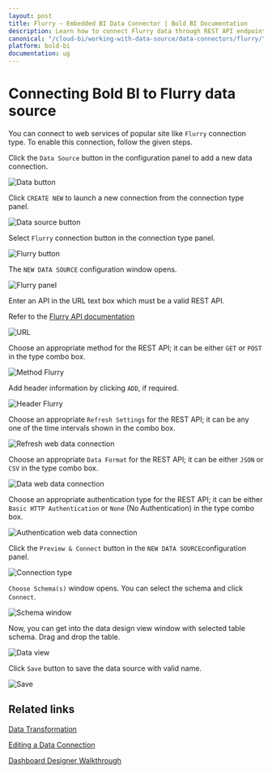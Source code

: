 ```yaml
---
layout: post
title: Flurry – Embedded BI Data Connector | Bold BI Documentation
description: Learn how to connect Flurry data through REST API endpoint with Bold BI Embedded and create data source for dashboard configuration.
canonical: "/cloud-bi/working-with-data-source/data-connectors/flurry/"
platform: bold-bi
documentation: ug
---
```


# Connecting Bold BI to Flurry data source

  You can connect to web services of popular site like `Flurry` connection type. To enable this connection, follow the given steps.
  
  Click the `Data Source` button in the configuration panel to add a new data connection.
   
   ![Data button](/static/assets/embedded/working-with-datasource/data-connectors/images/common/databutton.png)
   
   Click `CREATE NEW` to launch a new connection from the connection type panel. 
   
   ![Data source button](/static/assets/embedded/working-with-datasource/data-connectors/images/common/datasourcebutton.png)
  
  Select `Flurry` connection button in the connection type panel.

  ![Flurry button](/static/assets/embedded/working-with-datasource/data-connectors/images/flurry/flurry_button.png)

  The `NEW DATA SOURCE` configuration window opens.

  ![Flurry panel](/static/assets/embedded/working-with-datasource/data-connectors/images/flurry/flurry_panel.png)

  Enter an API in the URL text box which must be a valid REST API.

  Refer to the [Flurry API documentation](https://developer.yahoo.com/flurry/docs/)

  ![URL](/static/assets/embedded/working-with-datasource/data-connectors/images/flurry/URL_flurry.png)

  Choose an appropriate method for the REST API; it can be either `GET` or `POST` in the type combo box.

  ![Method Flurry](/static/assets/embedded/working-with-datasource/data-connectors/images/flurry/Method_flurry.png)

  Add header information by clicking `ADD`, if required.

  ![Header Flurry](/static/assets/embedded/working-with-datasource/data-connectors/images/flurry/Header_flurry.png)
  
  Choose an appropriate `Refresh Settings` for the REST API; it can be any one of the time intervals shown in the combo box.

  ![Refresh web data connection](/static/assets/embedded/working-with-datasource/data-connectors/images/flurry/Refresh_webdataconnection.png)

  Choose an appropriate `Data Format` for the REST API; it can be either `JSON` or `CSV` in the type combo box.

  ![Data web data connection](/static/assets/embedded/working-with-datasource/data-connectors/images/flurry/Data_webdataconnection.png)

  Choose an appropriate authentication type for the REST API; it can be either `Basic HTTP Authentication` or `None` (No Authentication) in the type combo box.

  ![Authentication web data connection](/static/assets/embedded/working-with-datasource/data-connectors/images/flurry/Authentication_webdataconnection.png)
  
  Click the `Preview & Connect` button in the `NEW DATA SOURCE`configuration panel. 
  
  ![Connection type](/static/assets/embedded/working-with-datasource/data-connectors/images/flurry/flurry_connectiontype.png)

  `Choose Schema(s)` window opens. You can select the schema and click `Connect`.
  
  ![Schema window](/static/assets/embedded/working-with-datasource/data-connectors/images/flurry/asknicelyschemawindow.png)
  
  Now, you can get into the data design view window with selected table schema. Drag and drop the table.
  
  ![Data view](/static/assets/embedded/working-with-datasource/data-connectors/images/flurry/dataview_asknicely.png)

  Click `Save` button to save the data source with valid name.

   ![Save](/static/assets/embedded/working-with-datasource/data-connectors/images/flurry/save_asknicely.png)

## Related links
[Data Transformation](/embedded-bi/working-with-data-source/transforming-data/joining-table/)

[Editing a Data Connection](/embedded-bi/working-with-data-source/editing-a-data-connection/)   

[Dashboard Designer Walkthrough](/embedded-bi/getting-started/quick-start/)

  







  
































